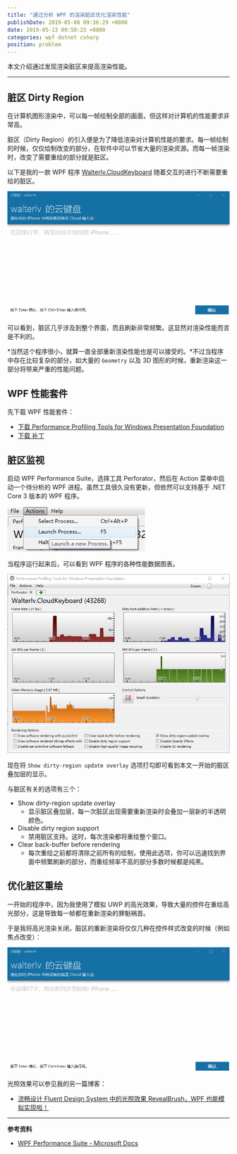 ```yaml
---
title: "通过分析 WPF 的渲染脏区优化渲染性能"
publishDate: 2019-05-08 09:36:29 +0800
date: 2019-05-13 09:50:23 +0800
categories: wpf dotnet csharp
position: problem
---
```


本文介绍通过发现渲染脏区来提高渲染性能。

---

<div id="toc"></div>

## 脏区 Dirty Region

在计算机图形渲染中，可以每一帧绘制全部的画面，但这样对计算机的性能要求非常高。

脏区（Dirty Region）的引入便是为了降低渲染对计算机性能的要求。每一帧绘制的时候，仅仅绘制改变的部分，在软件中可以节省大量的渲染资源。而每一帧渲染时，改变了需要重绘的部分就是脏区。

以下是我的一款 WPF 程序 [Walterlv.CloudKeyboard](https://github.com/walterlv/Walterlv.CloudKeyboard) 随着交互的进行不断需要重绘的脏区。

![较多的脏区](/static/posts/2019-05-07-uncontrollable-dirty-region.gif)

可以看到，脏区几乎涉及到整个界面，而且刷新非常频繁。这显然对渲染性能而言是不利的。

*当然这个程序很小，就算一直全部重新渲染性能也是可以接受的。*不过当程序中存在比较复杂的部分，如大量的 `Geometry` 以及 3D 图形的时候，重新渲染这一部分将带来严重的性能问题。

## WPF 性能套件

先下载 WPF 性能套件：

- [下载 Performance Profiling Tools for Windows Presentation Foundation](https://download.microsoft.com/download/A/6/A/A6AC035D-DA3F-4F0C-ADA4-37C8E5D34E3D/setup/WinSDKPerformanceToolKit_amd64/wpt_x64.msi)
- [下载 补丁](https://download.microsoft.com/download/1/8/9/189A7832-49D8-4978-85E8-3DFFF44E6C04/WpfPerf_timezone_patch.msp)

## 脏区监视

启动 WPF Performance Suite，选择工具 Perforator，然后在 Action 菜单中启动一个待分析的 WPF 进程。虽然工具很久没有更新，但依然可以支持基于 .NET Core 3 版本的 WPF 程序。

![启动一个进程](/static/posts/2019-05-08-09-00-36.png)

当程序运行起来后，可以看到 WPF 程序的各种性能数据图表。

![WPF 性能收集工具](/static/posts/2019-05-08-08-59-08.png)

现在将 `Show dirty-region update overlay` 选项打勾即可看到本文一开始的脏区叠加层的显示。

与脏区有关的选项有三个：

- Show dirty-region update overlay
    - 显示脏区叠加层，每一次脏区出现需要重新渲染时会叠加一层新的半透明颜色。
- Disable dirty region support
    - 禁用脏区支持。这时，每次渲染都将重绘整个窗口。
- Clear back-buffer before rendering
    - 每次重绘之前都将清除之前所有的绘制，使用此选项，你可以迅速找到界面中频繁刷新的部分，而重绘频率不高的部分多数时候都是纯黑。

## 优化脏区重绘

一开始的程序中，因为我使用了模拟 UWP 的高光效果，导致大量的控件在重绘高光部分，这是导致每一帧都在重新渲染的罪魁祸首。

于是我将高光渲染关闭，脏区的重新渲染将仅仅几种在控件样式改变的时候（例如焦点改变）：

![稍微正常一点的脏区](/static/posts/2019-05-08-controllable-dirty-region.gif)

光照效果可以参见我的另一篇博客：

- [流畅设计 Fluent Design System 中的光照效果 RevealBrush，WPF 也能模拟实现啦！](/post/fluent-design-reveal-brush-in-wpf.html)

<!-- ## 性能优化建议

如果你希望重绘的脏区面积更少，那么建议：

1. 不要频繁修改面积太大的元素（例如像我这样调整一个大面积元素的边框颜色，这样整个大面积元素都会成为脏区）
1. 尽量将频繁修改的大面积元素拆分成多个小面积 Visual -->

---

**参考资料**

- [WPF Performance Suite - Microsoft Docs](https://docs.microsoft.com/en-us/previous-versions/aa969767(v=vs.110))
